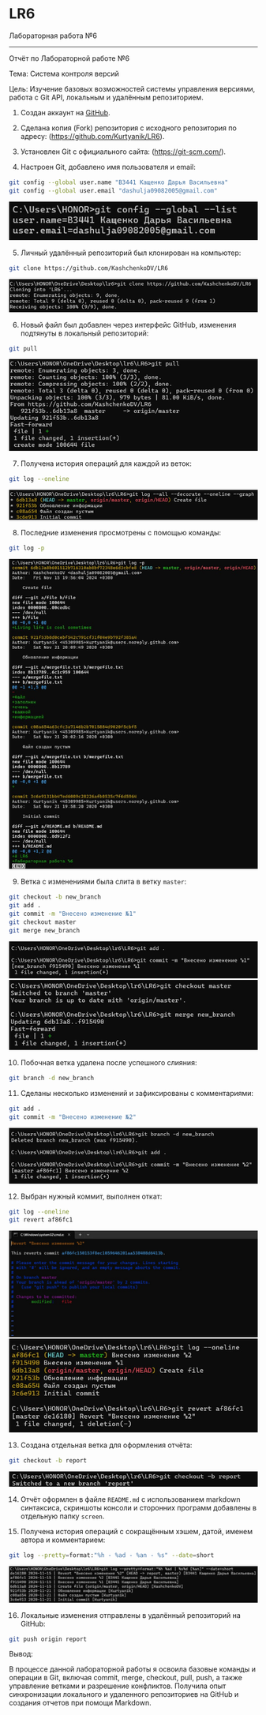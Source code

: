 # LR6
Лабораторная работа №6


---

Отчёт по Лабораторной работе №6 

Тема: Система контроля версий   

Цель: Изучение базовых возможностей системы управления версиями, работа с Git API, локальным и удалённым репозиторием.

 1. Создан аккаунт на [GitHub](https://github.com/).

 2. Сделана копия (Fork) репозитория с исходного репозитория по адресу: (https://github.com/Kurtyanik/LR6).

 3. Установлен Git с официального сайта: (https://git-scm.com/).
  
 4. Настроен Git, добавлено имя пользователя и email:
  ```bash
  git config --global user.name "В3441 Кащенко Дарья Васильевна"
  git config --global user.email "dashulja09082005@gmail.com"
  ```
![screen](screen/1.jpg)

 5. Личный удалённый репозиторий был клонирован на компьютер:
  ```bash
  git clone https://github.com/KashchenkoDV/LR6
  ```
![screen](screen/2.jpg)


 6. Новый файл был добавлен через интерфейс GitHub, изменения подтянуты в локальный репозиторий: 
  ```bash
  git pull
  ```
![screen](screen/3.jpg)

 7. Получена история операций для каждой из веток:
  ```bash
  git log --oneline
  ```
![screen](screen/4.jpg)


 8. Последние изменения просмотрены с помощью команды:
  ```bash
  git log -p 
  ```
![screen](screen/5.jpg)

 9. Ветка с изменениями была слита в ветку `master`:
  ```bash
  git checkout -b new_branch
  git add .
  git commit -m "Внесено изменение №1"
  git checkout master
  git merge new_branch
  ```
![screen](screen/6.jpg)
![screen](screen/7.jpg)



 10. Побочная ветка удалена после успешного слияния:
  ```bash
  git branch -d new_branch
  ```


 11. Сделаны несколько изменений и зафиксированы с комментариями:
  ```bash
  git add .
  git commit -m "Внесено изменение №2"
  ```
![screen](screen/8.jpg)

 12. Выбран нужный коммит, выполнен откат:
  ```bash
  git log --oneline
  git revert af86fc1
  ```
![screen](screen/9.jpg)
![screen](screen/10.jpg)

 13. Создана отдельная ветка для оформления отчёта:
  ```bash
  git checkout -b report
  ```
![screen](screen/11.jpg)

 14. Отчёт оформлен в файле `README.md` с использованием markdown синтаксиса, cкриншоты консоли и сторонних программ добавлены в отдельную папку `screen`.

 15. Получена история операций с сокращённым хэшем, датой, именем автора и комментарием:
  ```bash
  git log --pretty=format:"%h - %ad - %an - %s" --date=short
  ```
![screen](screen/12.jpg)

 16. Локальные изменения отправлены в удалённый репозиторий на GitHub:
  ```bash
  git push origin report
  ```

Вывод:

В процессе данной лабораторной работы я освоила базовые команды и операции в Git, включая commit, merge, checkout, pull, push, а также управление ветками и разрешение конфликтов. Получила опыт синхронизации локального и удаленного репозиториев на GitHub и создания отчетов при помощи Markdown.
